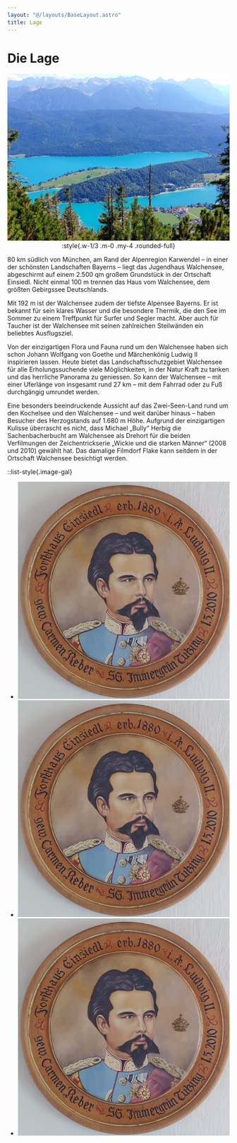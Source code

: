 ```yaml
---
layout: "@/layouts/BaseLayout.astro"
title: Lage
---
```


# Die Lage

<center>

![](src/images/lage-top-image.jpg):style{.w-1/3 .m-0 .my-4 .rounded-full}

</center>

80 km südlich von München, am Rand der Alpenregion Karwendel – in einer der schönsten Land­schaften Bayerns – liegt das Jugendhaus Walchensee, abgeschirmt auf einem 2.500 qm großem Grund­stück in der Ortschaft Einsiedl. Nicht einmal 100 m trennen das Haus vom Walchen­see, dem größten Gebirgssee Deutschlands.

Mit 192 m ist der Walchensee zudem der tiefste Alpensee Bayerns. Er ist bekannt für sein klares Wasser und die besondere Thermik, die den See im Sommer zu einem Treffpunkt für Surfer und Segler macht. Aber auch für Taucher ist der Walchensee mit seinen zahlreichen Steilwänden ein beliebtes Ausflugsziel.

Von der einzigartigen Flora und Fauna rund um den Walchensee haben sich schon Johann Wolfgang von Goethe und Märchenkönig Ludwig II inspirieren lassen. Heute bietet das Landschaftsschutzgebiet Walchensee für alle Erholungssuchende viele Möglichkeiten, in der Natur Kraft zu tanken und das herrliche Panorama zu geniessen. So kann der Walchensee – mit einer Uferlänge von insgesamt rund 27 km – mit dem Fahrrad oder zu Fuß durchgängig umrundet werden.

Eine besonders beeindruckende Aussicht auf das Zwei-Seen-Land rund um den Kochelsee und den Walchensee – und weit darüber hinaus – haben Besucher des Herzogstands auf 1.680 m Höhe. Aufgrund der einzigartigen Kulisse überrascht es nicht, dass Michael „Bully“ Herbig die Sachenbacherbucht am Walchensee als Drehort für die beiden Verfilmungen der Zeichentrickserie „Wickie und die starken Männer“ (2008 und 2010) gewählt hat. Das damalige Filmdorf Flake kann seitdem in der Ortschaft Walchensee besichtigt werden.

::list-style{.image-gal}

- ![](src/images/schuetzenscheibe-ludwig-forsthaus-einsiedl.jpg)
- ![](src/images/schuetzenscheibe-ludwig-forsthaus-einsiedl.jpg)
- ![](src/images/schuetzenscheibe-ludwig-forsthaus-einsiedl.jpg)
